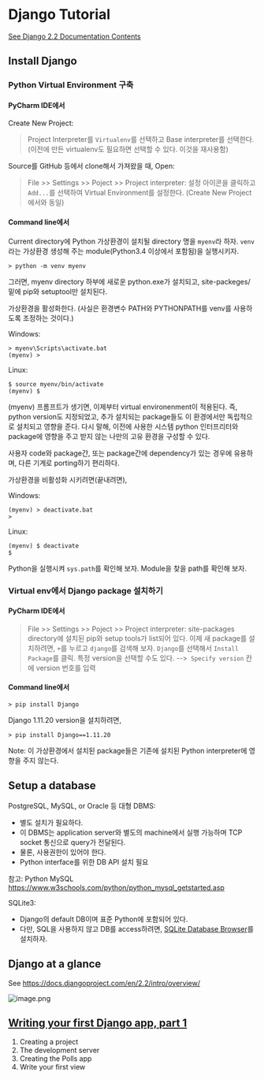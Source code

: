 
# Django Tutorial
[See Django 2.2 Documentation Contents]( https://docs.djangoproject.com/en/2.2/contents/)

## Install Django
### Python Virtual Environment 구축
#### PyCharm IDE에서
Create New Project:
> Project Interpreter를 `Virtualenv`를 선택하고 Base interpreter를 선택한다.
 (이전에 만든 virtualenv도 필요하면 선택할 수 있다. 이것을 재사용함)

Source를 GitHub 등에서 clone해서 가져왔을 때, Open:
> File >> Settings >> Poject >> Project interpreter: 설정 아이콘을 클릭하고 `Add...`를 선택하여 Virtual Environment를 설정한다. (Create New Project에서와 동일)

#### Command line에서

Current directory에 Python 가상환경이 설치될 directory 명을 `myenv`라 하자.
`venv`라는 가상환경 생성해 주는 module(Python3.4 이상에서 포함됨)을 실행시키자.  
```
> python -m venv myenv
```
그러면, myenv directory 하부에 새로운 python.exe가 설치되고, site-packeges/ 밑에 pip와 setuptool만 설치된다. 

가상환경을 활성화한다. (사실은 환경변수 PATH와 PYTHONPATH를 venv를 사용하도록 조정하는 것이다.)

Windows:
```
> myenv\Scripts\activate.bat
(myenv) > 
```
Linux:
```
$ source myenv/bin/activate
(myenv) $
```
(myenv) 프롬프트가 생기면, 이제부터 virtual environenment이 적용된다. 즉, python version도 지정되었고, 추가 설치되는 package들도 이 환경에서만 독립적으로 설치되고 영향을 준다. 다시 말해, 이전에 사용한 시스템 python 인터프리터와 package에 영향을 주고 받지 않는 나만의 고유 환경을 구성할 수 있다. 

사용자 code와 package간, 또는 package간에 dependency가 있는 경우에 유용하며, 다른 기계로 porting하기 편리하다.

가상환경을 비활성화 시키려면(끝내려면),

Windows:
```
(myenv) > deactivate.bat
>
```
Linux:
```
(myenv) $ deactivate
$
```

Python을 실행시켜 `sys.path`를 확인해 보자. Module을 찾을 path를 확인해 보자.

### Virtual env에서 Django package 설치하기

#### PyCharm IDE에서
> File >> Settings >> Poject >> Project interpreter: site-packages directory에 설치된 pip와 setup tools가 list되어 있다. 이제 새 package를 설치하려면, `+`를 누르고
`django`를 검색해 보자. `Django`를 선택해서 `Install Package`를 클릭. 
특정 version을 선택할 수도 있다. -->` Specify version` 칸에 version 번호를 입력

#### Command line에서
```
> pip install Django
```

Django 1.11.20 version을 설치하려면,
```
> pip install Django==1.11.20
```

Note: 이 가상환경에서 설치된 package들은 기존에 설치된 Python interpreter에 영향을 주지 않는다.

## Setup a database
PostgreSQL, MySQL, or Oracle 등 대형 DBMS:
- 별도 설치가 필요하다. 
- 이 DBMS는 application server와 별도의 machine에서 실행 가능하며 TCP socket 통신으로 query가 전달된다. 
- 물론, 사용권한이 있어야 한다.
- Python interface를 위한 DB API 설치 필요

참고: Python MySQL https://www.w3schools.com/python/python_mysql_getstarted.asp

SQLite3:
- Django의 default DB이며 표준 Python에 포함되어 있다. 
- 다만, SQL을 사용하지 않고 DB를 access하려면, [SQLite Database Browser](https://sqlitebrowser.org/)를 설치하자.

## Django at a glance
See https://docs.djangoproject.com/en/2.2/intro/overview/

![image.png](attachment:image.png)


## [Writing your first Django app, part 1](https://docs.djangoproject.com/en/2.2/intro/tutorial01/)
1. Creating a project
2. The development server
3. Creating the Polls app
4. Write your first view
